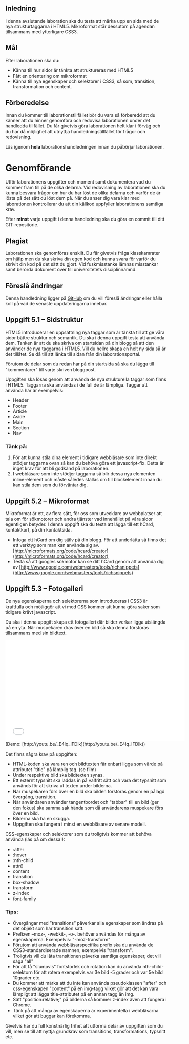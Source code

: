 ## Inledning
I denna avslutande laboration ska du testa att märka upp en sida med de nya strukturtaggarna i HTML5. Mikroformat står dessutom på agendan tillsammans med ytterligare CSS3.

## Mål
Efter laborationen ska du:

- Känna till hur sidor är tänkta att struktureras med HTML5
- Fått en orientering om mikroformat
- Känna till nya egenskaper och selektorer i CSS3, så som, transition, transformation och content.

## Förberedelse
Innan du kommer till laborationstillfället bör du vara så förberedd att du känner att du hinner genomföra och redovisa laborationen under det handledda tillfället. Du får givetvis göra laborationen helt klar i förväg och du har då möjlighet att utnyttja handledningstillfället för frågor och redovisning. 

Läs igenom **hela** laborationshandledningen innan du påbörjar laborationen.

# Genomförande
Utför laborationens uppgifter och moment samt dokumentera vad du kommer fram till på de olika delarna. Vid redovisning av laborationen ska du kunna besvara frågor om hur du har löst de olika delarna och varför de är lösta på det sätt du löst dem på.
När du anser dig vara klar med laborationen kontrollerar du att din källkod uppfyller laborationens samtliga krav.

Efter **minst** varje uppgift i denna handledning ska du göra en commit till ditt GIT-repositorie.

## Plagiat
Laborationen ska genomföras enskilt. Du får givetvis fråga klasskamrater om hjälp men du ska skriva din egen kod och kunna svara för varför du skrivit din kod på det sätt du gjort. Vid fuskmisstanke lämnas misstankar samt berörda dokument över till universitetets disciplinnämnd.

## Föreslå ändringar
Denna handledning ligger på [GitHub](https://github.com/1ik415/Kursmaterial/blob/master/Laborationer/Laboration%206.md) om du vill föreslå ändringar eller hålla koll på vad de senaste uppdateringarna innebar.

## Uppgift 5.1 – Sidstruktur
HTML5 introducerar en uppsättning nya taggar som är tänkta till att ge våra sidor bättre struktur och semantik. Du ska i denna uppgift testa att använda dem. Tanken är att du ska skriva om startsidan på din blogg så att den använder de nya taggarna i HTML5. Vill du hellre skapa en helt ny sida så är det tillåtet. Se då till att länka till sidan från din laborationsportal.

Förutom de delar som du redan har på din startsida så ska du lägga till "kommentarer" till varje skriven bloggpost.

Uppgiften ska lösas genom att använda de nya strukturella taggar som finns i HTML5. Taggarna ska användas i de fall de är lämpliga. Taggar att använda här är exempelvis:
- Header
- Footer
- Article
- Aside
- Main
- Section
- Nav

### Tänk på:
1. För att kunna stila dina element i tidigare webbläsare som inte direkt stödjer taggarna ovan så kan du behöva göra ett javascript-fix. Detta är inget krav för att bli godkänd på laborationen.
1. I webbläsare som inte stödjer taggarna så blir dessa nya elementen inline-element och måste således ställas om till blockelement innan du kan stila dem som du förväntar dig.

## Uppgift 5.2 – Mikroformat
Mikroformat är ett, av flera sätt, för oss som utvecklare av webbplatser att tala om för sökmotorer och andra tjänster vad innehållet på våra sidor egentligen betyder. I denna uppgift ska du testa att lägga till ett hCard, kontaktkort, på din kontaktsida. 

- Infoga ett hCard om dig själv på din blogg. För att underlätta så finns det ett verktyg som man kan använda sig av. [http://microformats.org/code/hcard/creator](http://microformats.org/code/hcard/creator)
- Testa så att googles sökmotor kan se ditt hCard genom att använda dig av [http://www.google.com/webmasters/tools/richsnippets](http://www.google.com/webmasters/tools/richsnippets)


## Uppgift 5.3 – Fotogalleri
De nya egenskaperna och selektorerna som introduceras i CSS3 är kraftfulla och möjliggör att vi med CSS kommer att kunna göra saker som tidigare krävt javascript. 

Du ska i denna uppgift skapa ett fotogalleri där bilder verkar ligga utslängda på en yta. När muspekaren dras över en bild så ska denna förstoras tillsammans med sin bildtext. 

<iframe width="560" height="315" src="//www.youtube.com/embed/_E4lq_IFDlk" frameborder="0" allowfullscreen></iframe>
(Demo: [http://youtu.be/_E4lq_IFDlk](http://youtu.be/_E4lq_IFDlk))

Det finns några krav på uppgiften:
- HTML-koden ska vara ren och bildtexten får enbart ligga som värde på attributet "title" på lämplig tag. (se film)
- Under respektive bild ska bildtexten synas. 
- Ett externt typsnitt ska laddas in på valfritt sätt och vara det typsnitt som används för att skriva ut texten under bilderna.
- När muspekaren förs över en bild ska bilden förstoras genom en pålagd övergång, transition.
- När användaren använder tangentbordet och "tabbar" till en bild (ger den fokus) ska samma sak hända som då användarens muspekare förs över en bild.
- Bilderna ska ha en skugga.
- Uppgiften ska fungera i minst en webbläsare av senare modell.

CSS-egenskaper och selektorer som du troligtvis kommer att behöva använda (läs på om dessa!):

- :after
- :hover
- :nth-child
- attr()
- content
- transition
- box-shadow
- transform
- z-index
- font-family

### Tips:
- Övergångar med ”transitions” påverkar alla egenskaper som ändras på det objekt som har transition satt.
- Prefixen –moz-, -webkit-, -o-. behöver användas för många av egenskaperna.  Exempelvis: "-moz-transform"
- Förutom att använda webbläsarspecifika prefix ska du använda de CSS3-standardiserade namnen, exempelvis "transform".
- Troligtvis vill du låta transitionen påverka samtliga egenskaper, det vill säga "all"
- För att få "slumpvis" fontstorlek och rotation kan du använda nth-child-selektorn för att rotera exempelvis var 3e bild -5 grader och var 5e bild 10grader etc.
-  Du kommer att märka att du inte kan använda pseudoklassen "after" och css-egenskapen "content" på en img-tagg vilket gör att det kan vara lämpligt att lägga title-attributet på en annan tagg än img.
- Sätt "position:relative;" på bilderna så kommer z-index även att fungera i Chrome.
- Tänk på att många av egenskaperna är experimentella i webbläsarna vilket gör att buggar kan förekomma. 


Givetvis har du full konstnärlig frihet att utforma delar av uppgiften som du vill, men se till att nyttja grundkrav som transitions, transformations, typsnitt etc.